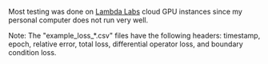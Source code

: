 Most testing was done on [Lambda Labs](https://lambdalabs.com/service/gpu-cloud) cloud GPU instances since my personal computer does not run very well. 

Note: The "example_loss_*.csv" files have the following headers: timestamp, epoch, relative error, total loss, differential operator loss, and boundary condition loss. 
